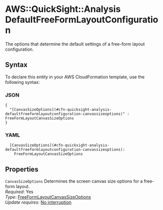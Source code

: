 # AWS::QuickSight::Analysis DefaultFreeFormLayoutConfiguration<a name="aws-properties-quicksight-analysis-defaultfreeformlayoutconfiguration"></a>

The options that determine the default settings of a free\-form layout configuration\.

## Syntax<a name="aws-properties-quicksight-analysis-defaultfreeformlayoutconfiguration-syntax"></a>

To declare this entity in your AWS CloudFormation template, use the following syntax:

### JSON<a name="aws-properties-quicksight-analysis-defaultfreeformlayoutconfiguration-syntax.json"></a>

```
{
  "[CanvasSizeOptions](#cfn-quicksight-analysis-defaultfreeformlayoutconfiguration-canvassizeoptions)" : FreeFormLayoutCanvasSizeOptions
}
```

### YAML<a name="aws-properties-quicksight-analysis-defaultfreeformlayoutconfiguration-syntax.yaml"></a>

```
  [CanvasSizeOptions](#cfn-quicksight-analysis-defaultfreeformlayoutconfiguration-canvassizeoptions):
    FreeFormLayoutCanvasSizeOptions
```

## Properties<a name="aws-properties-quicksight-analysis-defaultfreeformlayoutconfiguration-properties"></a>

`CanvasSizeOptions` <a name="cfn-quicksight-analysis-defaultfreeformlayoutconfiguration-canvassizeoptions"></a>
Determines the screen canvas size options for a free\-form layout\.  
_Required_: Yes  
_Type_: [FreeFormLayoutCanvasSizeOptions](aws-properties-quicksight-analysis-freeformlayoutcanvassizeoptions.md)  
_Update requires_: [No interruption](https://docs.aws.amazon.com/AWSCloudFormation/latest/UserGuide/using-cfn-updating-stacks-update-behaviors.html#update-no-interrupt)
